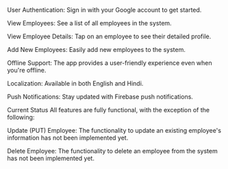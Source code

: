 User Authentication: Sign in with your Google account to get started.

View Employees: See a list of all employees in the system.

View Employee Details: Tap on an employee to see their detailed profile.

Add New Employees: Easily add new employees to the system.

Offline Support: The app provides a user-friendly experience even when you're offline.

Localization: Available in both English and Hindi.

Push Notifications: Stay updated with Firebase push notifications.

Current Status
All features are fully functional, with the exception of the following:

Update (PUT) Employee: The functionality to update an existing employee's information has not been implemented yet.

Delete Employee: The functionality to delete an employee from the system has not been implemented yet.
